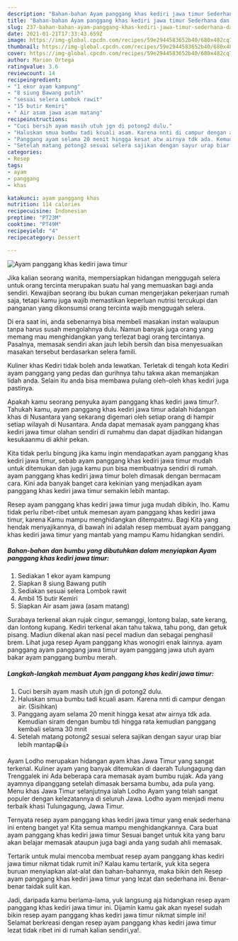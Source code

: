```yaml
---
description: "Bahan-bahan Ayam panggang khas kediri jawa timur Sederhana dan Mudah Dibuat"
title: "Bahan-bahan Ayam panggang khas kediri jawa timur Sederhana dan Mudah Dibuat"
slug: 237-bahan-bahan-ayam-panggang-khas-kediri-jawa-timur-sederhana-dan-mudah-dibuat
date: 2021-01-21T17:33:43.659Z
image: https://img-global.cpcdn.com/recipes/59e2944583652b40/680x482cq70/ayam-panggang-khas-kediri-jawa-timur-foto-resep-utama.jpg
thumbnail: https://img-global.cpcdn.com/recipes/59e2944583652b40/680x482cq70/ayam-panggang-khas-kediri-jawa-timur-foto-resep-utama.jpg
cover: https://img-global.cpcdn.com/recipes/59e2944583652b40/680x482cq70/ayam-panggang-khas-kediri-jawa-timur-foto-resep-utama.jpg
author: Marion Ortega
ratingvalue: 3.6
reviewcount: 14
recipeingredient:
- "1 ekor ayam kampung"
- "8 siung Bawang putih"
- "sesuai selera Lombok rawit"
- "15 butir Kemiri"
- " Air asam jawa asam matang"
recipeinstructions:
- "Cuci bersih ayam masih utuh jgn di potong2 dulu."
- "Haluskan smua bumbu tadi kcuali asam. Karena nnti di campur dengan air. (Sisihkan)"
- "Panggang ayam selama 20 menit hingga kesat atw airnya tdk ada. Kemudian siram dengan bumbu tdi hingga rata kemudian panggang kembali selama 30 mnit"
- "Setelah matang potong2 sesuai selera sajikan dengan sayur urap biar lebih mantap😁👍"
categories:
- Resep
tags:
- ayam
- panggang
- khas

katakunci: ayam panggang khas 
nutrition: 114 calories
recipecuisine: Indonesian
preptime: "PT23M"
cooktime: "PT49M"
recipeyield: "4"
recipecategory: Dessert

---
```



![Ayam panggang khas kediri jawa timur](https://img-global.cpcdn.com/recipes/59e2944583652b40/680x482cq70/ayam-panggang-khas-kediri-jawa-timur-foto-resep-utama.jpg)

Jika kalian seorang wanita, mempersiapkan hidangan menggugah selera untuk orang tercinta merupakan suatu hal yang memuaskan bagi anda sendiri. Kewajiban seorang ibu bukan cuman mengerjakan pekerjaan rumah saja, tetapi kamu juga wajib memastikan keperluan nutrisi tercukupi dan panganan yang dikonsumsi orang tercinta wajib menggugah selera.

Di era  saat ini, anda sebenarnya bisa membeli masakan instan walaupun tanpa harus susah mengolahnya dulu. Namun banyak juga orang yang memang mau menghidangkan yang terlezat bagi orang tercintanya. Pasalnya, memasak sendiri akan jauh lebih bersih dan bisa menyesuaikan masakan tersebut berdasarkan selera famili. 

Kuliner khas Kediri tidak boleh anda lewatkan. Terletak di tengah kota Kediri ayam panggang yang pedas dan gurihnya tahu takwa akan memanjakan lidah anda. Selain itu anda bisa membawa pulang oleh-oleh khas kediri juga pastinya.

Apakah kamu seorang penyuka ayam panggang khas kediri jawa timur?. Tahukah kamu, ayam panggang khas kediri jawa timur adalah hidangan khas di Nusantara yang sekarang digemari oleh setiap orang di hampir setiap wilayah di Nusantara. Anda dapat memasak ayam panggang khas kediri jawa timur olahan sendiri di rumahmu dan dapat dijadikan hidangan kesukaanmu di akhir pekan.

Kita tidak perlu bingung jika kamu ingin mendapatkan ayam panggang khas kediri jawa timur, sebab ayam panggang khas kediri jawa timur mudah untuk ditemukan dan juga kamu pun bisa membuatnya sendiri di rumah. ayam panggang khas kediri jawa timur boleh dimasak dengan bermacam cara. Kini ada banyak banget cara kekinian yang menjadikan ayam panggang khas kediri jawa timur semakin lebih mantap.

Resep ayam panggang khas kediri jawa timur juga mudah dibikin, lho. Kamu tidak perlu ribet-ribet untuk memesan ayam panggang khas kediri jawa timur, karena Kamu mampu menghidangkan ditempatmu. Bagi Kita yang hendak menyajikannya, di bawah ini adalah resep membuat ayam panggang khas kediri jawa timur yang mantab yang mampu Kamu hidangkan sendiri.

<!--inarticleads1-->

##### Bahan-bahan dan bumbu yang dibutuhkan dalam menyiapkan Ayam panggang khas kediri jawa timur:

1. Sediakan 1 ekor ayam kampung
1. Siapkan 8 siung Bawang putih
1. Sediakan sesuai selera Lombok rawit
1. Ambil 15 butir Kemiri
1. Siapkan  Air asam jawa (asam matang)


Surabaya terkenal akan rujak cingur, semanggi, lontong balap, sate kerang, dan lontong kupang. Kediri terkenal akan tahu takwa, tahu pong, dan getuk pisang. Madiun dikenal akan nasi pecel madiun dan sebagai penghasil brem. Lihat juga resep Ayam panggang khas wonogiri enak lainnya. ayam panggang ayam panggang jawa timur ayam panggang jawa utuh ayam bakar ayam panggang bumbu merah. 

<!--inarticleads2-->

##### Langkah-langkah membuat Ayam panggang khas kediri jawa timur:

1. Cuci bersih ayam masih utuh jgn di potong2 dulu.
1. Haluskan smua bumbu tadi kcuali asam. Karena nnti di campur dengan air. (Sisihkan)
1. Panggang ayam selama 20 menit hingga kesat atw airnya tdk ada. Kemudian siram dengan bumbu tdi hingga rata kemudian panggang kembali selama 30 mnit
1. Setelah matang potong2 sesuai selera sajikan dengan sayur urap biar lebih mantap😁👍


Ayam Lodho merupakan hidangan ayam khas Jawa Timur yang sangat terkenal. Kuliner ayam yang banyak ditemukan di daerah Tulungagung dan Trenggalek ini Ada beberapa cara memasak ayam bumbu rujak. Ada yang ayamnya dipanggang setelah dimasak bersama bumbu, ada pula yang. Menu khas Jawa Timur selanjutnya ialah Lodho Ayam yang telah sangat populer dengan kelezatannya di seluruh Jawa. Lodho ayam menjadi menu terbaik khasi Tulungagung, Jawa Timur. 

Ternyata resep ayam panggang khas kediri jawa timur yang enak sederhana ini enteng banget ya! Kita semua mampu menghidangkannya. Cara buat ayam panggang khas kediri jawa timur Sesuai banget untuk kita yang baru akan belajar memasak ataupun juga bagi anda yang sudah ahli memasak.

Tertarik untuk mulai mencoba membuat resep ayam panggang khas kediri jawa timur nikmat tidak rumit ini? Kalau kamu tertarik, yuk kita segera buruan menyiapkan alat-alat dan bahan-bahannya, maka bikin deh Resep ayam panggang khas kediri jawa timur yang lezat dan sederhana ini. Benar-benar taidak sulit kan. 

Jadi, daripada kamu berlama-lama, yuk langsung aja hidangkan resep ayam panggang khas kediri jawa timur ini. Dijamin kamu gak akan nyesel sudah bikin resep ayam panggang khas kediri jawa timur nikmat simple ini! Selamat berkreasi dengan resep ayam panggang khas kediri jawa timur lezat tidak ribet ini di rumah kalian sendiri,ya!.

